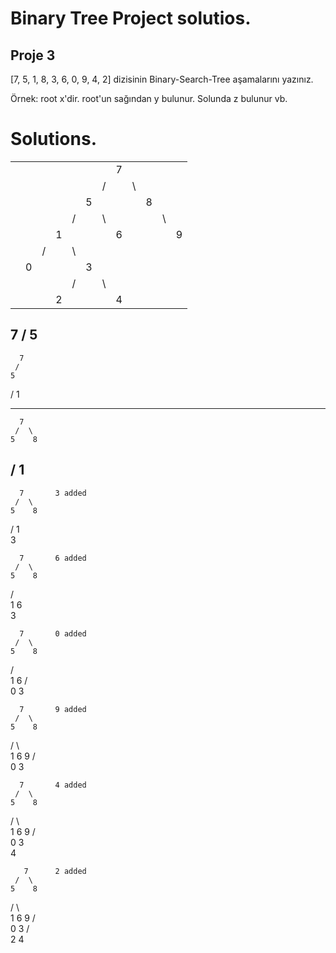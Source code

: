 # Binary Tree Project solutios.

## Proje 3
[7, 5, 1, 8, 3, 6, 0, 9, 4, 2] dizisinin Binary-Search-Tree aşamalarını yazınız.

Örnek: root x'dir. root'un sağından y bulunur. Solunda z bulunur vb.

# Solutions. 

	
|             |  |  |     |  |  |  |  |  |  |  |  |
|--           |--|--|-    |- |- |- |- |- |- |- |- |
|             |  |  |     |  |  |  | 7|  |  |  |  |  
|             |  |  |     |  |  | /|  |\ |  |  |  | 
|             |  |  |     |  | 5|  |  |  |8 |  |  | 
|             |  |  |     | /|  |\ |  |  |  |\ |  | 
|             |  |  | 1   |  |  |  |6 |  |  |  | 9|
|             |  | /|     |\ |  |  |  |  |  |  |  |
|             | 0|  |     |  | 3|  |  |  |  |  |  |
|             |  |  |     | /|  |\ |  |  |  |  |  |
|             |  |  |  2  |  |  |  |4 |  |  |  |  |

   7
  /
 5
 ---
      7
     /
    5
   /
 1
 
---
 
      7
     /  \
    5    8
   /
  1
--- 
      7       3 added
     /  \
    5    8
   /
  1
   \
    3

      7       6 added
     /  \
    5    8
   / \
  1   6
   \
    3

      7       0 added
     /  \
    5    8
   / \
  1   6
 / \
0   3

      7       9 added
     /  \
    5    8
   / \    \
  1   6    9
 / \
0   3

      7       4 added
     /  \
    5    8
   / \    \
  1   6    9
 / \
0   3
     \
      4
      
       7      2 added
     /  \
    5    8
   / \    \
  1   6    9
 / \
0   3
   / \
  2    4
      
